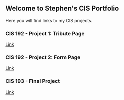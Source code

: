 ## Welcome to Stephen's CIS Portfolio

Here you will find links to my CIS projects. 

### CIS 192 - Project 1: Tribute Page

[Link](http://www.google.com) 

### CIS 192 - Project 2: Form Page

[Link](http://www.google.com) 

### CIS 193 - Final Project

[Link](http://www.google.com) 
